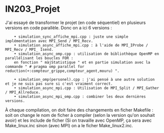 # IN203_Projet

J'ai essayé de transformer le projet (en code séquentiel) en plusieurs versions en code parallèle. Donc on a ici 6 versions :

        • simulation_sync_affiche_mpi.cpp : juste une simple implémentation avec MPI_Send / MPI_Recv.
        • simulation_async_affiche_mpi.cpp : à l'aide de MPI_IProbe / MPI_Recv / MPI_ Isend.
        • simulation_async_omp.cpp : utilisation de bibliothèque OpenMP en parallélisant les boucles FOR : 
        en fonction " màjStatistique " et en partie simulation avec la commande " # pragma omp parallel for reduction(+:compteur_grippe,compteur_agent,mouru) ".

        • simulation_omp(personel).cpp : j'ai pensé à une autre solution et je ne suis pas sure si c'est vraiment correct.
        • simulation_async_mpi.cpp : Utilisation de MPI_Split / MPI_Gather / MPI_Allreduce.
        • simulation_async_mpi_omp.cpp : combiner les deux dernières versions.



À chaque compilation, on doit faire des changements en ficher Makefile : soit on change le nom de ficher à compiler (selon la version qu'on souhait avoir) et les include de ficher (Si on travaille avec OpenMP, ça sera avec Make_linux.inc sinon (avec MPI) on a le ficher Make_linux2.inc.







